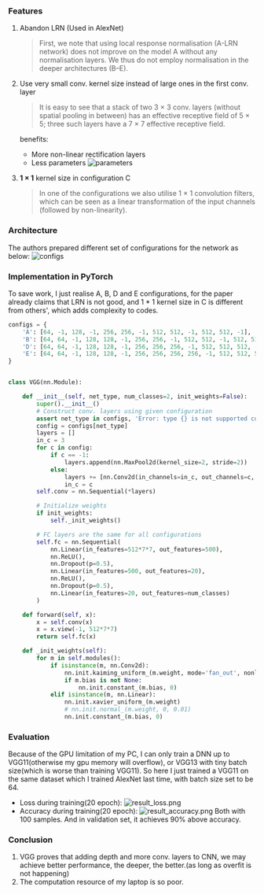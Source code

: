 ### Features
1. Abandon LRN (Used in AlexNet)
    > First, we note that using local response normalisation (A-LRN network) does not improve on the model A without any normalisation layers. We thus do not employ normalisation in the deeper architectures (B–E).
2. Use very small conv. kernel size instead of large ones in the first conv. layer
    > It is easy to see that a stack of two 3 × 3 conv. layers (without spatial pooling in between) has an effective receptive field of 5 × 5; three such layers have a 7 × 7 effective receptive field.

    benefits:
    - More non-linear rectification layers
    - Less parameters
![parameters](https://img-blog.csdnimg.cn/img_convert/8e6fb5f02c7d31a3c2740418a194e6b2.png)
3. **1 × 1** kernel size in configuration C
    > In one of the configurations we also utilise 1 × 1 convolution filters, which can be seen as a linear transformation of the input channels (followed by non-linearity).

### Architecture
The authors prepared different set of configurations for the network as below:
![configs](https://img-blog.csdnimg.cn/img_convert/2c39549160dc0b18f4c55f047b0b374f.png)

### Implementation in PyTorch
To save work, I just realise A, B, D and E configurations, for the paper already claims that LRN is not good, and 1 * 1 kernel size in C is different from others', which adds complexity to codes.

```python
configs = {
    'A': [64, -1, 128, -1, 256, 256, -1, 512, 512, -1, 512, 512, -1],
    'B': [64, 64, -1, 128, 128, -1, 256, 256, -1, 512, 512, -1, 512, 512, -1],
    'D': [64, 64, -1, 128, 128, -1, 256, 256, 256, -1, 512, 512, 512, -1, 512, 512, 512, -1],
    'E': [64, 64, -1, 128, 128, -1, 256, 256, 256, 256, -1, 512, 512, 512, 512, -1, 512, 512, 512, 512, -1]
}


class VGG(nn.Module):

    def __init__(self, net_type, num_classes=2, init_weights=False):
        super().__init__()
        # Construct conv. layers using given configuration
        assert net_type in configs, 'Error: type {} is not supported currently.'.format(net_type)
        config = configs[net_type]
        layers = []
        in_c = 3
        for c in config:
            if c == -1:
                layers.append(nn.MaxPool2d(kernel_size=2, stride=2))
            else:
                layers += [nn.Conv2d(in_channels=in_c, out_channels=c, kernel_size=3, padding=1), nn.ReLU()]
                in_c = c
        self.conv = nn.Sequential(*layers)

        # Initialize weights
        if init_weights:
            self._init_weights()

        # FC layers are the same for all configurations
        self.fc = nn.Sequential(
            nn.Linear(in_features=512*7*7, out_features=500),
            nn.ReLU(),
            nn.Dropout(p=0.5),
            nn.Linear(in_features=500, out_features=20),
            nn.ReLU(),
            nn.Dropout(p=0.5),
            nn.Linear(in_features=20, out_features=num_classes)
        )

    def forward(self, x):
        x = self.conv(x)
        x = x.view(-1, 512*7*7)
        return self.fc(x)

    def _init_weights(self):
        for m in self.modules():
            if isinstance(m, nn.Conv2d):
                nn.init.kaiming_uniform_(m.weight, mode='fan_out', nonlinearity='relu')
                if m.bias is not None:
                    nn.init.constant_(m.bias, 0)
            elif isinstance(m, nn.Linear):
                nn.init.xavier_uniform_(m.weight)
                # nn.init.normal_(m.weight, 0, 0.01)
                nn.init.constant_(m.bias, 0)
```

### Evaluation
Because of the GPU limitation of my PC, I can only train a DNN up to VGG11(otherwise my gpu memory will overflow), or VGG13 with tiny batch size(which is worse than training VGG11). So here I just trained a VGG11 on the same dataset which I trained AlexNet last time, with batch size set to be 64.
- Loss during training(20 epoch):
![result_loss.png](https://s2.loli.net/2022/06/19/ug7CWs9Bbk51FNI.png)
- Accuracy during training(20 epoch):
![result_accuracy.png](https://s2.loli.net/2022/06/19/pA7XT6LIneorthS.png)
Both with 100 samples.
And in validation set, it achieves 90% above accuracy.

### Conclusion
1. VGG proves that adding depth and more conv. layers to CNN, we may achieve better performance, the deeper, the better.(as long as overfit is not happening)
2. The computation resource of my laptop is so poor.